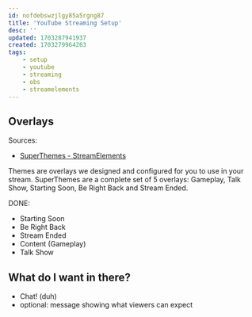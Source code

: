 ```yaml
---
id: nofdebswzjlgy85a5rgng87
title: 'YouTube Streaming Setup'
desc: ''
updated: 1703287941937
created: 1703279964263
tags:
    - setup
    - youtube
    - streaming
    - obs
    - streamelements
---
```


## Overlays

Sources:

* [SuperThemes - StreamElements](https://blog.streamelements.com/super-themes-are-twitch-game-changers-aa40adfb8b13)

Themes are overlays we designed and configured for you to use in your stream. SuperThemes are a complete set of 5 overlays: Gameplay, Talk Show, Starting Soon, Be Right Back and Stream Ended.

DONE:
* Starting Soon
* Be Right Back
* Stream Ended
* Content (Gameplay)
* Talk Show

## What do I want in there?

* Chat! (duh)
* optional: message showing what viewers can expect
